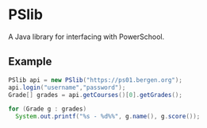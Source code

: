 PSlib
=====

A Java library for interfacing with PowerSchool.

Example
----------
```Java
PSlib api = new PSlib("https://ps01.bergen.org");
api.login("username","password");
Grade[] grades = api.getCourses()[0].getGrades();

for (Grade g : grades)
  System.out.printf("%s - %d%%", g.name(), g.score());
```
